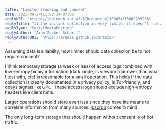```yaml
---
title: "Limited tracking and consent"
date: 2022-09-24T11:28:34-07:00
replyURI: "https://indieweb.social/@Chronotope/109054613809239268"
replyTitle: "if the initial collection is very limited it doesn't run afoul of the issues that should require consent"
replyType: "SocialMediaPosting"
replyAuthor: "Aram Zucker-Scharff"
replyAuthorURI: "https://aramzs.github.io/aramzs/"
---
```


Assuming data is a liability, how limited should data collection be to not require consent?

I think temporary storage (a week or less) of access logs combined with low-entropy binary information (dark mode, is viewport narrower than what I test with, etc) is reasonable for a small operation. This holds if the data collection is clearly documented in a privacy policy, is Tor-friendly, and obeys signals like GPC. These access logs should exclude high-entropy headers like client hints.

Larger operations should store even less since they have the means to correlate information from many sources. [ipscrub](https://github.com/masonicboom/ipscrub) comes to mind.

The only long-term storage that should happen without consent is of bot traffic.
